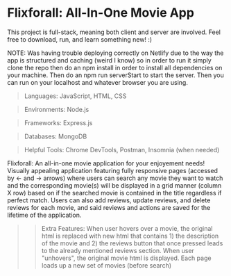 # Flixforall: All-In-One Movie App

This project is full-stack, meaning both client and server are involved. Feel free to download, run, and learn something new! :)

NOTE: Was having trouble deploying correctly on Netlify due to the way the app is structured and caching (weird I know) so in order to run it simply clone the repo then do an npm install in order to install all dependencies on your machine. Then do an npm run serverStart to start the server. Then you can run on your localhost and whatever browser you are using.

>Languages: JavaScript, HTML, CSS

>Environments: Node.js

>Frameworks: Express.js

>Databases: MongoDB

>Helpful Tools: Chrome DevTools, Postman, Insomnia (when needed)

Flixforall: An all-in-one movie application for your enjoyement needs!
Visually appealing application featuring fully responsive pages (accessed by <- and -> arrows) where users can search any movie they want to watch and the corresponding movie(s) will be displayed in a grid manner (column X row) based on if the searched movie is contained in the title regardless if perfect match.
Users can also add reviews, update reviews, and delete reviews for each movie, and said reviews and actions are saved for the lifetime of the application. 
>> Extra Features:
> When user hovers over a movie, the original html is replaced with new html that contains 1) the description of the movie and 2) the reviews button that once pressed leads to the already mentioned reviews section. When user "unhovers", the original movie html is displayed. 
> Each page loads up a new set of movies (before search)
